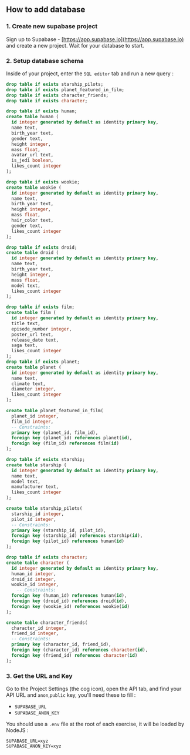 ## How to add database

### 1. Create new supabase project

Sign up to Supabase - [https://app.supabase.io](https://app.supabase.io) and create a new project. Wait for your database to start.

### 2. Setup database schema

Inside of your project, enter the `SQL editor` tab and run a new query :

```sql
drop table if exists starship_pilots;
drop table if exists planet_featured_in_film;
drop table if exists character_friends;
drop table if exists character;

drop table if exists human;
create table human (
  id integer generated by default as identity primary key,
  name text,
  birth_year text,
  gender text,
  height integer,
  mass float,
  avatar_url text,
  is_jedi boolean,
  likes_count integer
);

drop table if exists wookie;
create table wookie (
  id integer generated by default as identity primary key,
  name text,
  birth_year text,
  height integer,
  mass float,
  hair_color text,
  gender text,
  likes_count integer
);

drop table if exists droid;
create table droid (
  id integer generated by default as identity primary key,
  name text,
  birth_year text,
  height integer,
  mass float,
  model text,
  likes_count integer
);

drop table if exists film;
create table film (
  id integer generated by default as identity primary key,
  title text,
  episode_number integer,
  poster_url text,
  release_date text,
  saga text,
  likes_count integer
);
drop table if exists planet;
create table planet (
  id integer generated by default as identity primary key,
  name text,
  climate text,
  diameter integer,
  likes_count integer
);

create table planet_featured_in_film(
  planet_id integer,
  film_id integer,
  -- Constraints:
  primary key (planet_id, film_id),
  foreign key (planet_id) references planet(id),
  foreign key (film_id) references film(id)
);

drop table if exists starship;
create table starship (
  id integer generated by default as identity primary key,
  name text,
  model text,
  manufacturer text,
  likes_count integer
);

create table starship_pilots(
  starship_id integer,
  pilot_id integer,
  -- Constraints:
  primary key (starship_id, pilot_id),
  foreign key (starship_id) references starship(id),
  foreign key (pilot_id) references human(id)
);

drop table if exists character;
create table character (
  id integer generated by default as identity primary key,
  human_id integer,
  droid_id integer,
  wookie_id integer,
    -- Constraints:
  foreign key (human_id) references human(id),
  foreign key (droid_id) references droid(id),
  foreign key (wookie_id) references wookie(id)
);

create table character_friends(
  character_id integer,
  friend_id integer,
  -- Constraints:
  primary key (character_id, friend_id),
  foreign key (character_id) references character(id),
  foreign key (friend_id) references character(id)
);
```

### 3. Get the URL and Key

Go to the Project Settings (the cog icon), open the API tab, and find your API URL and `anon`,`public` key, you'll need these to fill :

- `SUPABASE_URL`
- `SUPABASE_ANON_KEY`

You should use a `.env` file at the root of each exercise, it will be loaded by NodeJS :

```
SUPABASE_URL=xyz
SUPABASE_ANON_KEY=xyz
```
